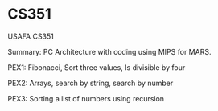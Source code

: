 CS351
=====

USAFA CS351

Summary: PC Architecture with coding using MIPS for MARS.

PEX1: Fibonacci, Sort three values, Is divisible by four

PEX2: Arrays, search by string, search by number

PEX3: Sorting a list of numbers using recursion



